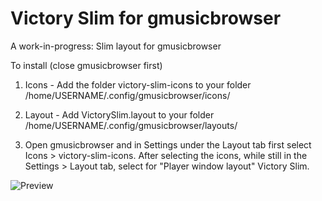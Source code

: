 # Victory Slim for gmusicbrowser
A work-in-progress: Slim layout for gmusicbrowser

To install (close gmusicbrowser first)

1. Icons - Add the folder victory-slim-icons to your folder /home/USERNAME/.config/gmusicbrowser/icons/

2. Layout - Add VictorySlim.layout to your folder /home/USERNAME/.config/gmusicbrowser/layouts/

3. Open gmusicbrowser and in Settings under the Layout tab first select Icons > victory-slim-icons. After selecting the icons, while still in the Settings > Layout tab, select for "Player window layout" Victory Slim.

![Preview](https://i.imgur.com/Felm78k.png "Preview")
